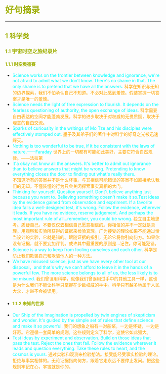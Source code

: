# <font color=#A0B000>好句摘录</font>
---
## <font color=#A0B000>1 科学类</font>
### <font color=#A0B000>1.1 宇宙时空之旅纪录片</font>
#### <font color=#A0B000>1.1.1 时空奥德赛</font>
- <font color=cyan>Science works on the frontier between knowledge and ignorance, we're not afraid to admit what we don't know. There's no shame in that. The only shame is to pretend that we have all the answers.</font>
<font color=orange>科学在知识与无知的边界探索，我们不怕承认自己不知道。不必对此感到羞愧。假装掌握一切答案才是唯一的羞愧。</font>
- <font color=cyan>Science needs the light of free expression to flourish. It depends on the fearless questioning of authority, the open exchange of ideas.</font>
<font color=orange>科学需要自由表达的空间才能蓬勃发展。科学的进步取决于对权威的无畏质疑，取决于理念的自由交流。</font>
- <font color=cyan>Sparks of curiousity in the writings of Mo Tze and his disciples were effectively stomped out.</font>
<font color=orange>墨子及其弟子们的著作中对科学的好奇之光被迅速踩灭。</font>
- <font color=cyan>Nothing is too wonderful to be true, if it be consistent with the laws of nature.——Faraday</font>
<font color=orange>世界上的一切都有可能如此美好，主要它符合自然规律。——法拉第</font>
- <font color=cyan>It'a okay not know all the answers. It's better to admit out ignorance than to believe answers that might be wrong. Pretending to know everything closes the door to finding out what's really there.</font>  
<font color=orange>不知道所有的答案并不是什么坏事。与其相信可能错误的答案不如直接承认我们的无知。不懂装懂的行为只会关闭探索事实真相的大门。</font>
- <font color=cyan>Thinking for yourself. Question yourself. Dont't believe anything just because you want to. Believing something doesn't make it so.Test ideas by the evidence gained from observation and expriment. If a favorite idea fails a well-designed test, it's wrong. Follow the evidence, wherever it leads. If you have no evidece, reserve judgement. And perhaps the most important rule of all...remember, you could be wrong.</font>
<font color=orange>独立自主地思考。质疑自己。不要仅仅去相信自己愿意相信的。你相信的并不一定就是真理。用观察和实验所获得的证据来检验真理。广为接受的理论如果不能通过恰当设计的实验，它就是错的。跟随证据的指引，无论它将你引向何方。如果你没有证据，就不要妄加评判。或许其中最重要的原则是...记住，你可能犯错。</font>
- <font color=cyan>Science is a way to keep from fooling ourselves and each other.</font>
<font color=orange>科学是防止我们欺骗自己和欺骗他人的一种方法。</font>
- <font color=cyan>We have misused science, just as we have every other tool at our disposal，and that's why we can't afford to leave it in the hands of a powerful few. The more science belongs to all of us, the less likely is to be misued.</font>
<font color=orange>我们曾误用科学，就像我们曾误用过手中的其他工具一样，这也是为什么我们不能让科学只掌握在少数权威的手中。科学只有越多地属于人民大众，才越不会被误用。</font>
- #### <font color=#A0B000>1.1.2 未知的世界</font>
- <font color=cyan>Our Ship of the Imagination is propelled by twin engines of skepticism and wonder. It's guided by the simple set of rules that define science and make it so powerful.</font>
<font color=orange>我们的想象之船有一对船桨，一边是怀疑，一边是好奇。它遵循一套简单的规则，这些规则定义了科学，这使它如此强大。</font>
- <font color=cyan>Test ideas by experiment and observation. Build on those ideas that pass the test. Reject the ones that fail. Follow the evidence wherever it leads and question everything. Take these rules to heart, and the cosmos is yours.</font>
<font color=orange>通过实验和观测来检验想法。接受能经受事实检验的理论。拒绝与事实相悖的。无论证据指向何方，跟着它走永远不要停止发问。把这些规则牢记在心，宇宙就是你的。</font>